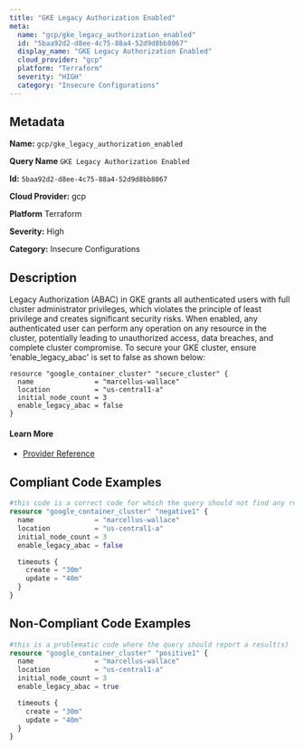 ```yaml
---
title: "GKE Legacy Authorization Enabled"
meta:
  name: "gcp/gke_legacy_authorization_enabled"
  id: "5baa92d2-d8ee-4c75-88a4-52d9d8bb8067"
  display_name: "GKE Legacy Authorization Enabled"
  cloud_provider: "gcp"
  platform: "Terraform"
  severity: "HIGH"
  category: "Insecure Configurations"
---
```

## Metadata

**Name:** `gcp/gke_legacy_authorization_enabled`

**Query Name** `GKE Legacy Authorization Enabled`

**Id:** `5baa92d2-d8ee-4c75-88a4-52d9d8bb8067`

**Cloud Provider:** gcp

**Platform** Terraform

**Severity:** High

**Category:** Insecure Configurations

## Description
Legacy Authorization (ABAC) in GKE grants all authenticated users with full cluster administrator privileges, which violates the principle of least privilege and creates significant security risks. When enabled, any authenticated user can perform any operation on any resource in the cluster, potentially leading to unauthorized access, data breaches, and complete cluster compromise. To secure your GKE cluster, ensure 'enable_legacy_abac' is set to false as shown below:

```hcl
resource "google_container_cluster" "secure_cluster" {
  name               = "marcellus-wallace"
  location           = "us-central1-a"
  initial_node_count = 3
  enable_legacy_abac = false
}
```

#### Learn More

 - [Provider Reference](https://registry.terraform.io/providers/hashicorp/google/latest/docs/resources/container_cluster)


## Compliant Code Examples
```terraform
#this code is a correct code for which the query should not find any result
resource "google_container_cluster" "negative1" {
  name               = "marcellus-wallace"
  location           = "us-central1-a"
  initial_node_count = 3
  enable_legacy_abac = false

  timeouts {
    create = "30m"
    update = "40m"
  }
}
```
## Non-Compliant Code Examples
```terraform
#this is a problematic code where the query should report a result(s)
resource "google_container_cluster" "positive1" {
  name               = "marcellus-wallace"
  location           = "us-central1-a"
  initial_node_count = 3
  enable_legacy_abac = true

  timeouts {
    create = "30m"
    update = "40m"
  }
}
```